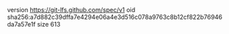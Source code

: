 version https://git-lfs.github.com/spec/v1
oid sha256:a7d882c39dffa7e4294e06a4e3d516c078a9763c8b12cf822b76946da7a57e1f
size 613
